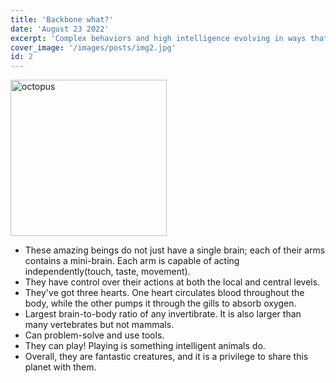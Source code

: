 ```yaml
---
title: 'Backbone what?'
date: 'August 23 2022'
excerpt: 'Complex behaviors and high intelligence evolving in ways that differ significantly from our own. '
cover_image: '/images/posts/img2.jpg'
id: 2
---
```


<img src='/images/posts/img2.jpg' width='250' alt='octopus' />

- These amazing beings do not just have a single brain; each of their arms contains a mini-brain. Each arm is capable of acting independently(touch, taste, movement).
- They have control over their actions at both the local and central levels.
- They've got three hearts. One heart circulates blood throughout the body, while the other pumps it through the gills to absorb oxygen.
- Largest brain-to-body ratio of any invertibrate. It is also larger than many vertebrates but not mammals.
- Can problem-solve and use tools.
- They can play! Playing is something intelligent animals do.
- Overall, they are fantastic creatures, and it is a privilege to share this planet with them.
